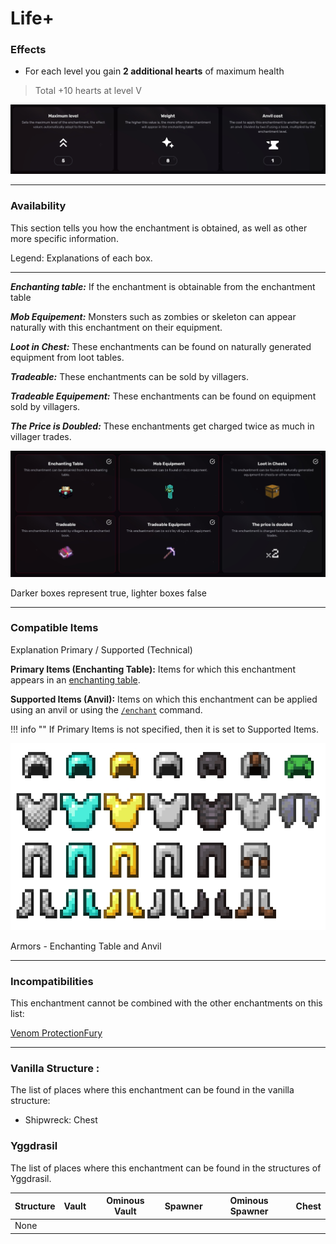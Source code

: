 # Life+
### Effects
*   For each level you gain **2 additional hearts** of maximum health

> Total +10 hearts at level V

![](/images/voxel/enchantment/armor-enchantment/image_1756618381290_260.png)

* * *

### Availability

This section tells you how the enchantment is obtained, as well as other more specific information.

Legend: Explanations of each box.[](#legend-explanations-of-each-box)

* * *

_**Enchanting table:**_ If the enchantment is obtainable from the enchantment table

_**Mob Equipement:**_ Monsters such as zombies or skeleton can appear naturally with this enchantment on their equipment.

_**Loot in Chest:**_ These enchantments can be found on naturally generated equipment from loot tables.

_**Tradeable:**_ These enchantments can be sold by villagers.

_**Tradeable Equipement:**_ These enchantments can be found on equipment sold by villagers.

_**The Price is Doubled:**_ These enchantments get charged twice as much in villager trades.

![](/images/voxel/enchantment/armor-enchantment/image_1756618381290_352.png)

Darker boxes represent true, lighter boxes false

* * *

### Compatible Items
Explanation Primary / Supported (Technical)[](#explanation-primary-supported-technical)

**Primary Items (Enchanting Table):** Items for which this enchantment appears in an [enchanting table](https://minecraft.wiki/w/Enchanting_table).

**Supported Items (Anvil):** Items on which this enchantment can be applied using an anvil or using the [`/enchant`](https://minecraft.wiki/w/Commands/enchant) command.

!!! info ""
    If Primary Items is not specified, then it is set to Supported Items.

![](/images/voxel/enchantment/armor-enchantment/image_1756618381290_375.png)

Armors - Enchanting Table and Anvil

* * *

### Incompatibilities

This enchantment cannot be combined with the other enchantments on this list:

[Venom Protection](/external/neoenchants/enchantment/armor-enchantment/venom-protection)[Fury](/external/neoenchants/enchantment/armor-enchantment/fury)

* * *

### Vanilla Structure :

The list of places where this enchantment can be found in the vanilla structure:

*   Shipwreck: Chest
### Yggdrasil

The list of places where this enchantment can be found in the structures of Yggdrasil.

| Structure | Vault | Ominous Vault | Spawner | Ominous Spawner | Chest |
| --- | --- | --- | --- | --- | --- |
| None |  |  |  |  |  |